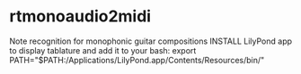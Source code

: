 # rtmonoaudio2midi
Note recognition for monophonic guitar compositions
INSTALL LilyPond app to display tablature and add it to your bash:
export PATH="$PATH:/Applications/LilyPond.app/Contents/Resources/bin/"


